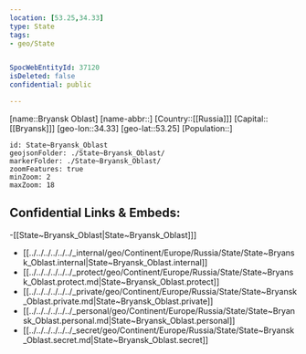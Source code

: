 ```yaml
---
location: [53.25,34.33]
type: State
tags:
- geo/State


SpocWebEntityId: 37120
isDeleted: false
confidential: public

---
```

[name::Bryansk Oblast]
[name-abbr::]
[Country::[[Russia]]]
[Capital::[[Bryansk]]]
[geo-lon::34.33]
[geo-lat::53.25]
[Population::]



```leaflet
id: State~Bryansk_Oblast
geojsonFolder: ./State~Bryansk_Oblast/
markerFolder: ./State~Bryansk_Oblast/
zoomFeatures: true 
minZoom: 2 
maxZoom: 18
```


## Confidential Links & Embeds: 
-[[State~Bryansk_Oblast|State~Bryansk_Oblast]]] 
- [[../../../../../../_internal/geo/Continent/Europe/Russia/State/State~Bryansk_Oblast.internal|State~Bryansk_Oblast.internal]] 
- [[../../../../../../_protect/geo/Continent/Europe/Russia/State/State~Bryansk_Oblast.protect.md|State~Bryansk_Oblast.protect]] 
- [[../../../../../../_private/geo/Continent/Europe/Russia/State/State~Bryansk_Oblast.private.md|State~Bryansk_Oblast.private]] 
- [[../../../../../../_personal/geo/Continent/Europe/Russia/State/State~Bryansk_Oblast.personal.md|State~Bryansk_Oblast.personal]] 
- [[../../../../../../_secret/geo/Continent/Europe/Russia/State/State~Bryansk_Oblast.secret.md|State~Bryansk_Oblast.secret]] 
